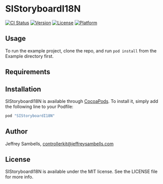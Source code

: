 # SIStoryboardI18N

[![CI Status](http://img.shields.io/travis/jsambells/SIStoryboardI18N.svg?style=flat)](https://travis-ci.org/jsambells/SIStoryboardI18N)
[![Version](https://img.shields.io/cocoapods/v/SIStoryboardI18N.svg?style=flat)](http://cocoapods.org/pods/SIStoryboardI18N)
[![License](https://img.shields.io/cocoapods/l/SIStoryboardI18N.svg?style=flat)](http://cocoapods.org/pods/SIStoryboardI18N)
[![Platform](https://img.shields.io/cocoapods/p/SIStoryboardI18N.svg?style=flat)](http://cocoapods.org/pods/SIStoryboardI18N)

## Usage

To run the example project, clone the repo, and run `pod install` from the Example directory first.

## Requirements

## Installation

SIStoryboardI18N is available through [CocoaPods](http://cocoapods.org). To install
it, simply add the following line to your Podfile:

```ruby
pod "SIStoryboardI18N"
```

## Author

Jeffrey Sambells, controllerkit@jeffreysambells.com

## License

SIStoryboardI18N is available under the MIT license. See the LICENSE file for more info.
